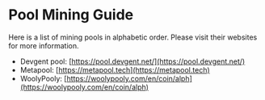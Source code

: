 # Pool Mining Guide

Here is a list of mining pools in alphabetic order. Please visit their websites for more information.

* Devgent pool: [https://pool.devgent.net/](https://pool.devgent.net/)
* Metapool: [https://metapool.tech](https://metapool.tech)
* WoolyPooly: [https://woolypooly.com/en/coin/alph](https://woolypooly.com/en/coin/alph)
